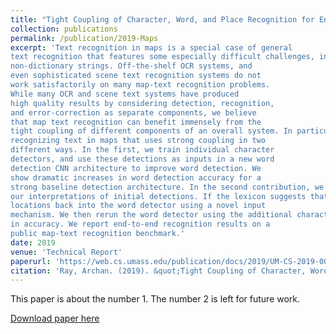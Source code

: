 ```yaml
---
title: "Tight Coupling of Character, Word, and Place Recognition for End-to-End Text Recognition in Maps"
collection: publications
permalink: /publication/2019-Maps
excerpt: 'Text recognition in maps is a special case of general
text recognition that features some especially difficult challenges, including texts at extreme orientations, wide character spacings, complex text-like distractors, and unusual
non-dictionary strings. Off-the-shelf OCR systems, and
even sophisticated scene text recognition systems do not
work satisfactorily on many map-text recognition problems.
While many OCR and scene text systems have produced
high quality results by considering detection, recognition,
and error-correction as separate components, we believe
that map text recognition can benefit immensely from the
tight coupling of different components of an overall system. In particular, we present an end-to-end system for
recognizing text in maps that uses strong coupling in two
different ways. In the first, we train individual character
detectors, and use these detections as inputs in a new word
detection CNN architecture to improve word detection. We
show dramatic increases in word detection accuracy for a
strong baseline detection architecture. In the second contribution, we use a geographically-based lexicon to constrain
our interpretations of initial detections. If the lexicon suggests that the word detection is either too short, we “reprime” the word detector by inserting expected characters
locations back into the word detector using a novel input
mechanism. We then rerun the word detector using the additional character suggestions, giving a solid improvement
in accuracy. We report end-to-end recognition results on a
public map-text recognition benchmark.'
date: 2019
venue: 'Technical Report'
paperurl: 'https://web.cs.umass.edu/publication/docs/2019/UM-CS-2019-003.pdf'
citation: 'Ray, Archan. (2019). &quot;Tight Coupling of Character, Word, and Place Recognition for End-to-End Text Recognition in Maps.&quot; <i>Technical Report, College of Information and Computer Sciences, University of Massachusetts, Amherst, MA</i>. 1(1).'
---
```

This paper is about the number 1. The number 2 is left for future work.

[Download paper here](https://web.cs.umass.edu/publication/docs/2019/UM-CS-2019-003.pdf)

<!-- Recommended citation: Your Name, You. (2009). "Paper Title Number 1." <i>Journal 1</i>. 1(1). -->